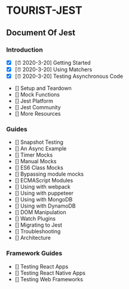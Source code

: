# TOURIST-JEST

## Document Of Jest

### Introduction
- [x] [⏰  2020-3-20] Getting Started 
- [x] [⏰  2020-3-20] Using Matchers
- [x] [⏰  2020-3-20] Testing Asynchronous Code
- [] Setup and Teardown
- [] Mock Functions
- [] Jest Platform
- [] Jest Community
- [] More Resources

### Guides
- [] Snapshot Testing
- [] An Async Example
- [] Timer Mocks
- [] Manual Mocks
- [] ES6 Class Mocks
- [] Bypassing module mocks
- [] ECMAScript Modules
- [] Using with webpack
- [] Using with puppeteer
- [] Using with MongoDB
- [] Using with DynamoDB
- [] DOM Manipulation
- [] Watch Plugins
- [] Migrating to Jest
- [] Troubleshooting
- [] Architecture

### Framework Guides
- [] Testing React Apps
- [] Testing React Native Apps
- [] Testing Web Frameworks